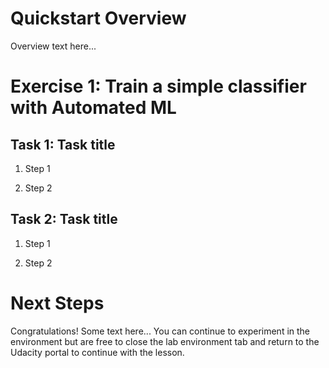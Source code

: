 # Quickstart Overview

Overview text here...

# Exercise 1: Train a simple classifier with Automated ML

## Task 1: Task title

1. Step 1

2. Step 2

## Task 2: Task title

1. Step 1

2. Step 2 

# Next Steps

Congratulations!
Some text here...
You can continue to experiment in the environment but are free to close the lab environment tab and return to the Udacity portal to continue with the lesson.
